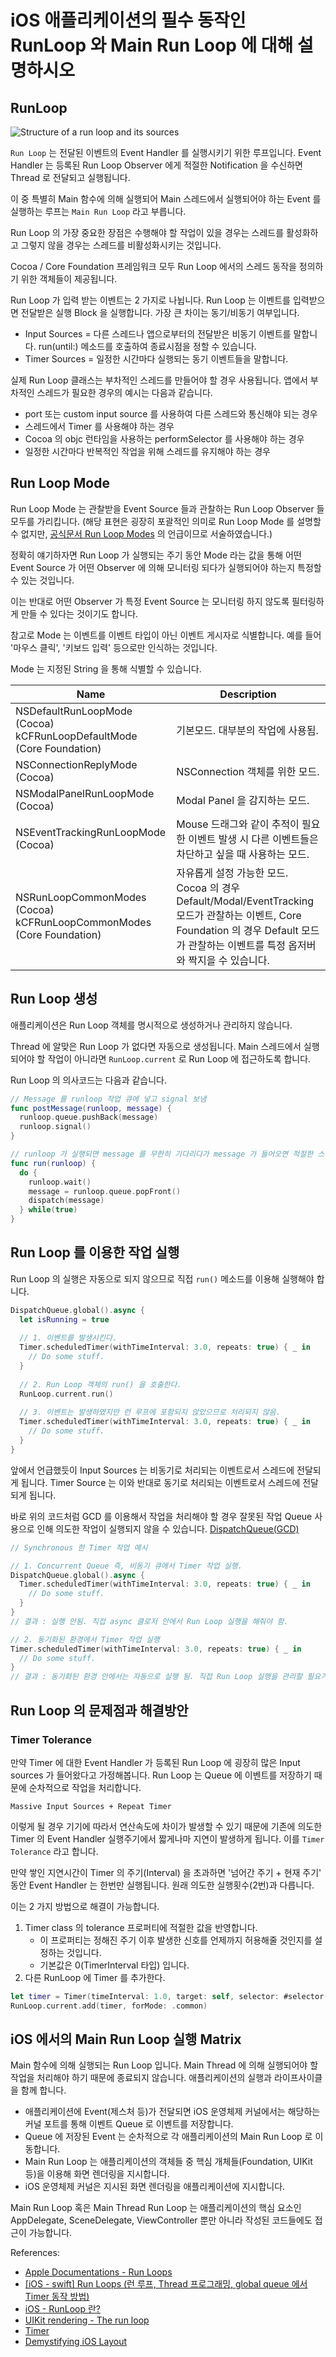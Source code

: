 # iOS 애플리케이션의 필수 동작인 RunLoop 와 Main Run Loop 에 대해 설명하시오

## RunLoop

![Structure of a run loop and its sources](../_Images/MainRunLoop_Image1.jpg)

`Run Loop` 는 전달된 이벤트의 Event Handler 를 실행시키기 위한 루프입니다. Event Handler 는 등록된 Run Loop Observer 에게 적절한 Notification 을 수신하면 Thread 로 전달되고 실행됩니다.

이 중 특별히 Main 함수에 의해 실행되어 Main 스레드에서 실행되어야 하는 Event 를 실행하는 루프는 `Main Run Loop` 라고 부릅니다.

Run Loop 의 가장 중요한 장점은 수행해야 할 작업이 있을 경우는 스레드를 활성화하고 그렇지 않을 경우는 스레드를 비활성화시키는 것입니다.

Cocoa / Core Foundation 프레임워크 모두 Run Loop 에서의 스레드 동작을 정의하기 위한 객체들이 제공됩니다.

Run Loop 가 입력 받는 이벤트는 2 가지로 나뉩니다. Run Loop 는 이벤트를 입력받으면 전달받은 실행 Block 을 실행합니다. 가장 큰 차이는 동기/비동기 여부입니다.

* Input Sources = 다른 스레드나 앱으로부터의 전달받은 비동기 이벤트를 말합니다. run(until:) 메소드를 호출하여 종료시점을 정할 수 있습니다.
* Timer Sources = 일정한 시간마다 실행되는 동기 이벤트들을 말합니다. 

실제 Run Loop 클래스는 부차적인 스레드를 만들어야 할 경우 사용됩니다. 앱에서 부차적인 스레드가 필요한 경우의 예시는 다음과 같습니다.

* port 또는 custom input source 를 사용하여 다른 스레드와 통신해야 되는 경우
* 스레드에서 Timer 를 사용해야 하는 경우
* Cocoa 의 objc 런타임을 사용하는 performSelector 를 사용해야 하는 경우
* 일정한 시간마다 반복적인 작업을 위해 스레드를 유지해야 하는 경우

## Run Loop Mode

Run Loop Mode 는 관찰받을 Event Source 들과 관찰하는 Run Loop Observer 들 모두를 가리킵니다. (해당 표현은 굉장히 포괄적인 의미로 Run Loop Mode 를 설명할 수 없지만, [공식문서 Run Loop Modes](https://developer.apple.com/library/archive/documentation/Cocoa/Conceptual/Multithreading/RunLoopManagement/RunLoopManagement.html) 의 언급이므로 서술하였습니다.)

정확히 얘기하자면 Run Loop 가 실행되는 주기 동안 Mode 라는 값을 통해 어떤 Event Source 가 어떤 Observer 에 의해 모니터링 되다가 실행되어야 하는지 특정할 수 있는 것입니다.

이는 반대로 어떤 Observer 가 특정 Event Source 는 모니터링 하지 않도록 필터링하게 만들 수 있다는 것이기도 합니다.

참고로 Mode 는 이벤트를 이벤트 타입이 아닌 이벤트 게시자로 식별합니다. 예를 들어 '마우스 클릭', '키보드 입력' 등으로만 인식하는 것입니다.

Mode 는 지정된 String 을 통해 식별할 수 있습니다. 

| Name                                                                     | Description                                                                                                                         |
|--------------------------------------------------------------------------|-------------------------------------------------------------------------------------------------------------------------------------|
| NSDefaultRunLoopMode (Cocoa)<br/>kCFRunLoopDefaultMode (Core Foundation) | 기본모드. 대부분의 작업에 사용됨.                                                                                                                 |
| NSConnectionReplyMode (Cocoa)                                            | NSConnection 객체를 위한 모드.                                                                                                             |
| NSModalPanelRunLoopMode (Cocoa)                                          | Modal Panel 을 감지하는 모드.                                                                                                              |
| NSEventTrackingRunLoopMode (Cocoa)                                       | Mouse 드래그와 같이 추적이 필요한 이벤트 발생 시 다른 이벤트들은 차단하고 싶을 때 사용하는 모드.                                                                          |
| NSRunLoopCommonModes (Cocoa)<br/>kCFRunLoopCommonModes (Core Foundation) | 자유롭게 설정 가능한 모드. Cocoa 의 경우 Default/Modal/EventTracking 모드가 관찰하는 이벤트, Core Foundation 의 경우 Default 모드가 관찰하는 이벤트를 특정 옵저버와 짝지을 수 있습니다. |

## Run Loop 생성

애플리케이션은 Run Loop 객체를 명시적으로 생성하거나 관리하지 않습니다.

Thread 에 알맞은 Run Loop 가 없다면 자동으로 생성됩니다. Main 스레드에서 실행되어야 할 작업이 아니라면 `RunLoop.current` 로 Run Loop 에 접근하도록 합니다.

Run Loop 의 의사코드는 다음과 같습니다.

```swift
// Message 를 runloop 작업 큐에 넣고 signal 보냄
func postMessage(runloop, message) {
  runloop.queue.pushBack(message)
  runloop.signal()
}

// runloop 가 실행되면 message 를 무한히 기다리다가 message 가 들어오면 적절한 스레드로 message 를 dispatch 한다.
func run(runloop) {
  do {
    runloop.wait()
    message = runloop.queue.popFront()
    dispatch(message)
  } while(true)
}
```

## Run Loop 를 이용한 작업 실행

Run Loop 의 실행은 자동으로 되지 않으므로 직접 `run()` 메소드를 이용해 실행해야 합니다.

```swift
DispatchQueue.global().async {
  let isRunning = true
  
  // 1. 이벤트를 발생시킨다.
  Timer.scheduledTimer(withTimeInterval: 3.0, repeats: true) { _ in
    // Do some stuff.
  }
  
  // 2. Run Loop 객체의 run() 을 호출한다.
  RunLoop.current.run()
  
  // 3. 이벤트는 발생하였지만 런 루프에 포함되지 않았으므로 처리되지 않음.
  Timer.scheduledTimer(withTimeInterval: 3.0, repeats: true) { _ in
    // Do some stuff.
  }
}
```

앞에서 언급했듯이 Input Sources 는 비동기로 처리되는 이벤트로서 스레드에 전달되게 됩니다. Timer Source 는 이와 반대로 동기로 처리되는 이벤트로서 스레드에 전달되게 됩니다.

바로 위의 코드처럼 GCD 를 이용해서 작업을 처리해야 할 경우 잘못된 작업 Queue 사용으로 인해 의도한 작업이 실행되지 않을 수 있습니다. [DispatchQueue(GCD)](../Concurrency/GrandCentralDispatch/DispatchQueue.md)

```swift
// Synchronous 한 Timer 작업 예시

// 1. Concurrent Queue 즉, 비동기 큐에서 Timer 작업 실행.
DispatchQueue.global().async {
  Timer.scheduledTimer(withTimeInterval: 3.0, repeats: true) { _ in
    // Do some stuff.
  }
}
// 결과 : 실행 안됨. 직접 async 클로저 안에서 Run Loop 실행을 해줘야 함.

// 2. 동기화된 환경에서 Timer 작업 실행
Timer.scheduledTimer(withTimeInterval: 3.0, repeats: true) { _ in
  // Do some stuff.
}
// 결과 : 동기화된 환경 안에서는 자동으로 실행 됨. 직접 Run Loop 실행을 관리할 필요가 없음.
```

## Run Loop 의 문제점과 해결방안

### Timer Tolerance

만약 Timer 에 대한 Event Handler 가 등록된 Run Loop 에 굉장히 많은 Input sources 가 들어왔다고 가정해봅니다. Run Loop 는 Queue 에 이벤트를 저장하기 때문에 순차적으로 작업을 처리합니다.

`Massive Input Sources + Repeat Timer`

이렇게 될 경우 기기에 따라서 연산속도에 차이가 발생할 수 있기 때문에 기존에 의도한 Timer 의 Event Handler 실행주기에서 짧게나마 지연이 발생하게 됩니다. 이를 `Timer Tolerance` 라고 합니다. 

만약 쌓인 지연시간이 Timer 의 주기(Interval) 을 초과하면 '넘어간 주기 + 현재 주기' 동안 Event Handler 는 한번만 실행됩니다. 원래 의도한 실행횟수(2번)과 다릅니다.

이는 2 가지 방법으로 해결이 가능합니다.

1. Timer class 의 tolerance 프로퍼티에 적절한 값을 반영합니다.
   - 이 프로퍼티는 정해진 주기 이후 발생한 신호를 언제까지 허용해줄 것인지를 설정하는 것입니다.
   - 기본값은 0(TimerInterval 타입) 입니다.
2. 다른 RunLoop 에 Timer 를 추가한다.

```swift
let timer = Timer(timeInterval: 1.0, target: self, selector: #selector(fireTimer), repeats: true)
RunLoop.current.add(timer, forMode: .common)
```

## iOS 에서의 Main Run Loop 실행 Matrix

Main 함수에 의해 실행되는 Run Loop 입니다. Main Thread 에 의해 실행되어야 할 작업을 처리해야 하기 때문에 종료되지 않습니다. 애플리케이션의 실행과 라이프사이클을 함께 합니다.

* 애플리케이션에 Event(제스처 등)가 전달되면 iOS 운영체제 커널에서는 해당하는 커널 포트를 통해 이벤트 Queue 로 이벤트를 저장합니다.
* Queue 에 저장된 Event 는 순차적으로 각 애플리케이션의 Main Run Loop 로 이동합니다.
* Main Run Loop 는 애플리케이션의 객체들 중 핵심 개체들(Foundation, UIKit 등)을 이용해 화면 렌더링을 지시합니다.
* iOS 운영체제 커널은 지시된 화면 렌더링을 애플리케이션에 지시합니다.

Main Run Loop 혹은 Main Thread Run Loop 는 애플리케이션의 핵심 요소인 AppDelegate, SceneDelegate, ViewController 뿐만 아니라 작성된 코드들에도 접근이 가능합니다.

References:

* [Apple Documentations - Run Loops](https://developer.apple.com/library/archive/documentation/Cocoa/Conceptual/Multithreading/RunLoopManagement/RunLoopManagement.html)
* [\[iOS - swift\] Run Loops (런 루프, Thread 프로그래밍, global queue 에서 Timer 동작 방법) ](https://ios-development.tistory.com/515)
* [iOS - RunLoop 란?](https://minosaekki.tistory.com/54)
* [UIKit rendering - The run loop](https://fabernovel.github.io/2021-01-04/uikit-rendering-part-3)
* [Timer](https://velog.io/@wansook0316/Timer)
* [Demystifying iOS Layout](https://tech.gc.com/demystifying-ios-layout/)